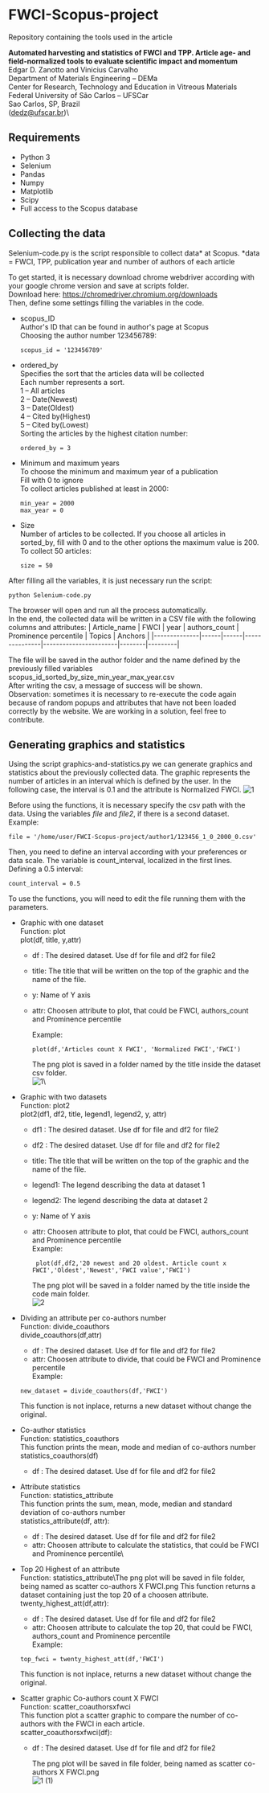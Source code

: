 # FWCI-Scopus-project

Repository containing the tools used in the article 

**Automated harvesting and statistics of FWCI and TPP. Article age- and field-normalized tools to evaluate scientific impact and momentum**\
Edgar D. Zanotto and Vinicius Carvalho\
Department of Materials Engineering – DEMa\
Center for Research, Technology and Education in Vitreous Materials\
Federal University of São Carlos – UFSCar\
Sao Carlos, SP, Brazil\
(dedz@ufscar.br)\


## Requirements
* Python 3
* Selenium 
* Pandas
* Numpy
* Matplotlib
* Scipy
* Full access to the Scopus database


## Collecting the data
Selenium-code.py is the script responsible to collect data* at Scopus.
*data = FWCI, TPP, publication year and number of authors of each article

To get started, it is necessary download chrome webdriver according with your google chrome version and save at scripts folder.\
Download here: https://chromedriver.chromium.org/downloads \
Then, define some settings filling the variables in the code.

 * scopus_ID\
      Author's ID that can be found in author's page at Scopus\
      Choosing the author number 123456789:
      ```
      scopus_id = '123456789'
      ```
  * ordered_by\
      Specifies the sort that the articles data will be collected\
      Each number represents a sort.\
      1 – All articles\
      2 – Date(Newest)\
      3 – Date(Oldest)\
      4 – Cited by(Highest)\
      5 – Cited by(Lowest)\
      Sorting the articles by the highest citation number:
      ```
      ordered_by = 3
      ```
  * Minimum and maximum years\
      To choose the minimum and maximum year of a publication\
      Fill with 0 to ignore\
      To collect articles published at least in 2000: 
      ```
      min_year = 2000  
      max_year = 0
      ```
   * Size\
      Number of articles to be collected.
      If you choose all articles in sorted_by, fill with 0 and to the other options the maximum value is 200.
      To collect 50 articles: 
      ```
      size = 50
      ```
After filling all the variables, it is just necessary run the script:
```
python Selenium-code.py
```
The browser will open and run all the process automatically. \
In the end, the collected data will be written in a CSV file with the following columns and attributes:
| Article_name | FWCI | year | authors_count | Prominence percentile | Topics | Anchors |
|--------------|------|------|---------------|-----------------------|--------|---------|

The file will be saved in the author folder and the name defined by the previously filled variables\
scopus_id_sorted_by_size_min_year_max_year.csv\
After writing the csv, a message of success will be shown.\
Observation: sometimes it is necessary to re-execute the code again because of random popups and attributes that have not been loaded correctly by the website. We are working in a solution, feel free to contribute.

## Generating graphics and statistics
Using the script graphics-and-statistics.py we can generate graphics and statistics about the previously collected data.
The graphic represents the number of articles in an interval which is defined by the user. In the following case, the interval is 0.1 and the attribute is Normalized FWCI.
![1](https://user-images.githubusercontent.com/32166287/78833422-3bf95100-79c3-11ea-9730-ab497e3aac2d.png)

Before using the functions, it is necessary specify the csv path with the data. Using the variables _file_ and _file2_, if there is a second dataset.
Example:
```
file = '/home/user/FWCI-Scopus-project/author1/123456_1_0_2000_0.csv'
```
Then, you need to define an interval according with your preferences or data scale. The variable is count_interval, localized in the first lines.\
Defining a 0.5 interval:
```
count_interval = 0.5
```
To use the functions, you will need to edit the file running them with the parameters.

* Graphic with one dataset\
      Function: plot\
      plot(df, title, y,attr)
  * df : The desired dataset. Use df for file and df2 for file2
  * title: The title that will be written on the top of the graphic and the name of the file.
  * y: Name of Y axis
  * attr: Choosen attribute to plot, that could be FWCI, authors_count and Prominence percentile
  
      Example:
     ```
     plot(df,'Articles count X FWCI', 'Normalized FWCI','FWCI')
     ```
       The png plot is saved in a folder named by the title inside the dataset csv folder.\
           ![1](https://user-images.githubusercontent.com/32166287/78833422-3bf95100-79c3-11ea-9730-ab497e3aac2d.png)\
 * Graphic with two datasets\
      Function: plot2\
      plot2(df1, df2, title, legend1, legend2, y, attr)
   * df1 : The desired dataset. Use df for file and df2 for file2
   * df2 : The desired dataset. Use df for file and df2 for file2
   * title: The title that will be written on the top of the graphic and the name of the file.
   * legend1: The legend describing the data at dataset 1
   * legend2: The legend describing the data at dataset 2
   * y: Name of Y axis
   * attr: Choosen attribute to plot, that could be FWCI, authors_count and Prominence percentile\
        Example:
        ```
         plot(df,df2,'20 newest and 20 oldest. Article count x FWCI','Oldest','Newest','FWCI value','FWCI')
        ```
        
       The png plot will be saved in a folder named by the title inside the code main folder.\
       ![2](https://user-images.githubusercontent.com/32166287/78835128-06099c00-79c6-11ea-837b-704d9f7675a3.png)
           
  * Dividing an attribute per co-authors number\
      Function: divide_coauthors\
      divide_coauthors(df,attr)
    * df : The desired dataset. Use df for file and df2 for file2
    * attr: Choosen attribute to divide, that could be FWCI and Prominence percentile\
    Example:
    ```
    new_dataset = divide_coauthors(df,'FWCI')
    ```
    This function is not inplace, returns a new dataset without change the original.
      
  * Co-author statistics\
      Function: statistics_coauthors\
      This function prints the mean, mode and median of co-authors number\
      statistics_coauthors(df)
    *  df : The desired dataset. Use df for file and df2 for file2
            
   * Attribute statistics\
      Function: statistics_attribute\
      This function prints the sum, mean, mode, median and standard deviation of co-authors number\
      statistics_attribute(df, attr):
     * df : The desired dataset. Use df for file and df2 for file2
     * attr: Choosen attribute to calculate the statistics, that could be FWCI and Prominence percentile\
            
   * Top 20 Highest of an attribute\
      Function: statistics_attribute\The png plot will be saved in file folder, being named as scatter co-authors X FWCI.png
      This function returns a dataset containing just the top 20 of a choosen attribute.\
      twenty_highest_att(df,attr):
     * df : The desired dataset. Use df for file and df2 for file2
     * attr: Choosen attribute to calculate the top 20, that could be FWCI, authors_count and Prominence percentile\
      Example:
      ```
      top_fwci = twenty_highest_att(df,'FWCI')
      ```
      This function is not inplace, returns a new dataset without change the original.
      
   * Scatter graphic Co-authors count X FWCI\
       Function: scatter_coauthorsxfwci\
       This function plot a scatter graphic to compare the number of co-authors with the FWCI in each article.\
       scatter_coauthorsxfwci(df):
     * df : The desired dataset. Use df for file and df2 for file2
       
       The png plot will be saved in file folder, being named as scatter co-authors X FWCI.png\
       ![1 (1)](https://user-images.githubusercontent.com/32166287/78920771-4a4e7800-7a6a-11ea-898c-069988fa2a81.png)

       
